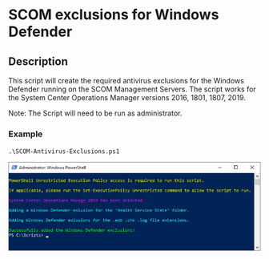 # SCOM exclusions for Windows Defender


## Description
This script will create the required antivirus exclusions for the Windows Defender running on the SCOM Management Servers.
The script works for the System Center Operations Manager versions 2016, 1801, 1807, 2019.

Note: The Script will need to be run as administrator.

### Example
```
.\SCOM-Antivirus-Exclusions.ps1
```
![alt text](https://github.com/LeonLaude/SCOM/blob/master/SCOM%20exclusions%20for%20Windows%20Defender/Media/SCOM-Antivirus-Exclusions_Example.png)
